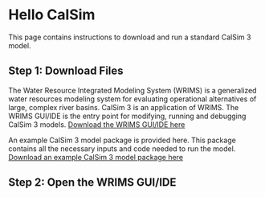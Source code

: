 # Hello CalSim

This page contains instructions to download and run a standard CalSim 3 model.

## Step 1: Download Files
The Water Resource Integrated Modeling System (WRIMS) is a generalized water resources modeling system for 
evaluating operational alternatives of large, complex river basins. CalSim 3 is an application of WRIMS. The
WRIMS GUI/IDE is the entry point for modifying, running and debugging CalSim 3 models.
[Download the WRIMS GUI/IDE here](https://water.ca.gov/Library/Modeling-and-Analysis/Modeling-Platforms/Water-Resource-Integrated-Modeling-System)  

An example CalSim 3 model package is provided here. This package contains all the necessary inputs and code needed to run the model.
[Download an example CalSim 3 model package here]()

## Step 2: Open the WRIMS GUI/IDE